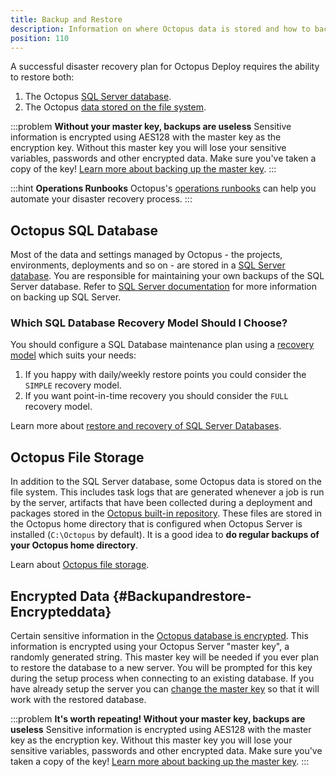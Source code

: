 ```yaml
---
title: Backup and Restore
description: Information on where Octopus data is stored and how to backup and restore an Octopus instance.
position: 110
---
```


A successful disaster recovery plan for Octopus Deploy requires the ability to restore both:

1. The Octopus [SQL Server database](/docs/administration/data/octopus-database/index.md).
2. The Octopus [data stored on the file system](/docs/administration/managing-infrastructure/server-configuration-and-file-storage/index.md).

:::problem
**Without your master key, backups are useless**
Sensitive information is encrypted using AES128 with the master key as the encryption key. Without this master key you will lose your sensitive variables, passwords and other encrypted data. Make sure you've taken a copy of the key! [Learn more about backing up the master key](/docs/administration/security/data-encryption.md).
:::

:::hint
**Operations Runbooks**
Octopus's [operations runbooks](/docs/operations-runboks/index.md) can help you automate your disaster recovery process.
:::

## Octopus SQL Database

Most of the data and settings managed by Octopus - the projects, environments, deployments and so on - are stored in a [SQL Server database](/docs/administration/data/octopus-database/index.md). You are responsible for maintaining your own backups of the SQL Server database. Refer to [SQL Server documentation](https://msdn.microsoft.com/en-AU/library/ms187510.aspx) for more information on backing up SQL Server.

### Which SQL Database Recovery Model Should I Choose?

You should configure a SQL Database maintenance plan using a [recovery model](https://msdn.microsoft.com/en-us/library/ms189275.aspx) which suits your needs:

1. If you happy with daily/weekly restore points you could consider the `SIMPLE` recovery model.
2. If you want point-in-time recovery you should consider the `FULL` recovery model.

Learn more about [restore and recovery of SQL Server Databases](https://msdn.microsoft.com/en-us/library/ms191253.aspx).

## Octopus File Storage

In addition to the SQL Server database, some Octopus data is stored on the file system. This includes task logs that are generated whenever a job is run by the server, artifacts that have been collected during a deployment and packages stored in the [Octopus built-in repository](/docs/packaging-applications/package-repositories/index.md). These files are stored in the Octopus home directory that is configured when Octopus Server is installed (`C:\Octopus` by default). It is a good idea to **do regular backups of your Octopus home directory**.

Learn about [Octopus file storage](/docs/administration/managing-infrastructure/server-configuration-and-file-storage/index.md).

## Encrypted Data {#Backupandrestore-Encrypteddata}

Certain sensitive information in the [Octopus database is encrypted](/docs/administration/security/data-encryption.md). This information is encrypted using your Octopus Server "master key", a randomly generated string. This master key will be needed if you ever plan to restore the database to a new server. You will be prompted for this key during the setup process when connecting to an existing database. If you have already setup the server you can [change the master key](/docs/administration/managing-infrastructure/server-configuration-and-file-storage/index.md) so that it will work with the restored database.

:::problem
**It's worth repeating! Without your master key, backups are useless**
Sensitive information is encrypted using AES128 with the master key as the encryption key. Without this master key you will lose your sensitive variables, passwords and other encrypted data. Make sure you've taken a copy of the key! [Learn more about backing up the master key](/docs/administration/security/data-encryption.md).
:::
